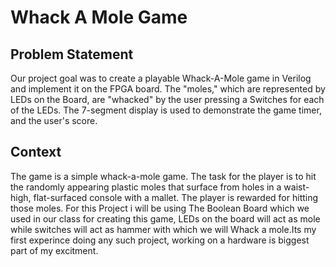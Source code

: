 # Whack A Mole Game

## Problem Statement

Our project goal was to create a playable Whack-A-Mole game in Verilog and implement it on the FPGA board. The "moles," which are represented by LEDs on the Board, are "whacked" by the user pressing a Switches for each of the LEDs. The 7-segment display is used to demonstrate the game timer, and the user's score.

## Context
The game is a simple whack-a-mole game. The task for the player is to hit the randomly appearing plastic moles that surface from holes in a waist-high, flat-surfaced console with a mallet. The player is rewarded for hitting those moles. For this Project i will be using The Boolean Board which we used in our class for creating this game, LEDs on the board will act as mole while switches will act as hammer with which we will Whack a mole.Its my first experince doing any such project, working on a hardware is biggest part of my excitment.
